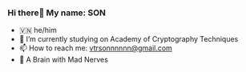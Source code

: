 ### Hi there👋 My name: SON




-  🇻🇳 he/him
- 🔭 I’m currently studying on Academy of Cryptography Techniques
- 📫 How to reach me: vtrsonnnnnn@gmail.com
- 🤔 A Brain with Mad Nerves


